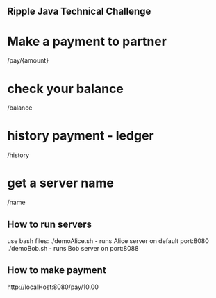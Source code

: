 ## Ripple Java Technical Challenge

# Make a payment to partner
/pay/{amount}

# check your balance
/balance

# history payment - ledger
/history

# get a server name 
/name

## How to run servers

use bash files:
./demoAlice.sh - runs Alice server on default port:8080
./demoBob.sh - runs Bob server on  port:8088

## How to make payment
http://localHost:8080/pay/10.00
